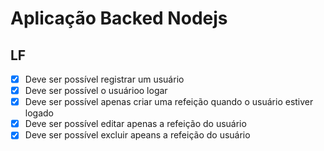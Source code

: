 # Aplicação Backed Nodejs

## LF
- [x] Deve ser possível registrar um usuário <br>
- [x] Deve ser possível o usuárioo logar <br>
- [x] Deve ser possível apenas criar uma refeição quando o usuário estiver logado <br>
- [x] Deve ser possível editar apenas a refeição do usuário <br>
- [x] Deve ser possível excluir apeans a refeição do usuário <br>
